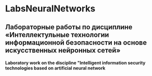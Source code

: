 # LabsNeuralNetworks
## Лабораторные работы по дисциплине «Интеллектульные технологии информационной безопасности на основе искусственных нейронных сетей»
#### Laboratory work on the discipline "Intelligent information security technologies based on artificial neural network
